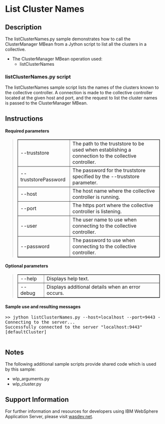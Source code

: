 # List Cluster Names

## Description

The listClusterNames.py sample demonstrates how to call the ClusterManager MBean from a Jython script to list all the clusters in a collective.

*   The ClusterManager MBean operation used:
    *   listClusterNames

### listClusterNames.py script

The listClusterNames sample script lists the names of the clusters known to the collective controller. A connection is made to the collective controller located at the given host and port, and the request to list the cluster names is passed to the ClusterManager MBean.

## Instructions

#### Required parameters

> <table border="1" cellpadding="5">
> 
> <tbody>
> 
> <tr>
> 
> <td>--truststore</td>
> 
> <td>The path to the truststore to be used when establishing a connection to the collective controller.</td>
> 
> </tr>
> 
> <tr>
> 
> <td>--truststorePassword</td>
> 
> <td>The password for the truststore specified by the --truststore parameter.</td>
> 
> </tr>
> 
> <tr>
> 
> <td>--host</td>
> 
> <td>The host name where the collective controller is running.</td>
> 
> </tr>
> 
> <tr>
> 
> <td>--port</td>
> 
> <td>The https port where the collective controller is listening.</td>
> 
> </tr>
> 
> <tr>
> 
> <td>--user</td>
> 
> <td>The user name to use when connecting to the collective controller.</td>
> 
> </tr>
> 
> <tr>
> 
> <td>--password</td>
> 
> <td>The password to use when connecting to the collective controller.</td>
> 
> </tr>
> 
> </tbody>
> 
> </table>

#### Optional parameters

> <table border="1" cellpadding="5">
> 
> <tbody>
> 
> <tr>
> 
> <td>--help</td>
> 
> <td>Displays help text.</td>
> 
> </tr>
> 
> <tr>
> 
> <td>--debug</td>
> 
> <td>Displays additional details when an error occurs.</td>
> 
> </tr>
> 
> </tbody>
> 
> </table>

#### Sample use and resulting messages

<pre class="code">>> jython listClusterNames.py --host=localhost --port=9443 --user=admin --password=password --truststorePassword=tsPassword --truststore=D:\wlp\usr\servers\controller\resources\security\key.jks
Connecting to the server...
Successfully connected to the server "localhost:9443"
[defaultCluster]
    </pre>

## Notes

The following additional sample scripts provide shared code which is used by this sample:

*   wlp_arguments.py
*   wlp_cluster.py

## Support Information

For further information and resources for developers using IBM WebSphere Application Server, please visit [wasdev.net](http://wasdev.net).
